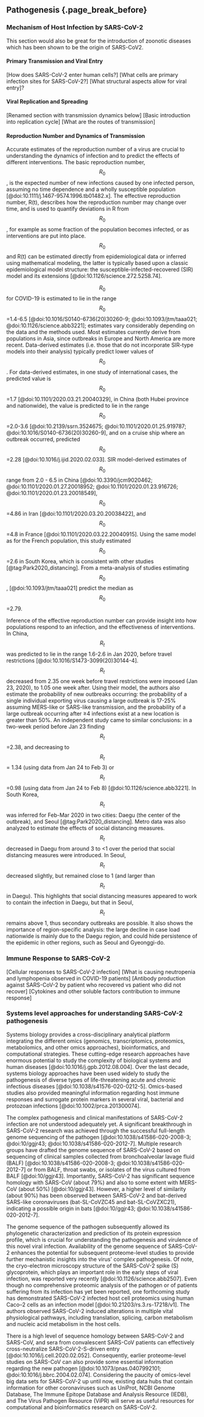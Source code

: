 ## Pathogenesis {.page_break_before}

### Mechanism of Host Infection by SARS-CoV-2

This section would also be great for the introduction of zoonotic diseases which has been shown to be the origin of SARS-CoV2.

#### Primary Transmission and Viral Entry

[How does SARS-CoV-2 enter human cells?]
[What cells are primary infection sites for SARS-CoV-2?]
[What structural aspects allow for viral entry]?

#### Viral Replication and Spreading

[Renamed section with transmission dynamics below] 
[Basic introduction into replication cycle]
[What are the routes of transmission]

#### Reproduction Number and Dynamics of Transmission

Accurate estimates of the reproduction number of a virus are crucial to understanding the dynamics of infection and to predict the effects of different interventions. The basic reproduction number, $$R_0$$, is the expected number of new infections caused by one infected person, assuming no time dependence and a wholly susceptible population [@doi:10.1111/j.1467-9574.1996.tb01482.x]. The effective reproduction number, R(t), describes how the reproduction number may change over time, and is used to quantify deviations in R from $$R_0$$, for example as some fraction of the population becomes infected, or as interventions are put into place. $$R_0$$ and R(t) can be estimated directly from epidemiological data or inferred using mathematical modeling, the latter is typically based upon a classic epidemiological model structure: the susceptible-infected-recovered (SIR) model and its extensions [@doi:10.1126/science.272.5258.74]. 

$$R_0$$ for COVID-19 is estimated to lie in the range $$R_0$$=1.4-6.5 [@doi:10.1016/S0140-6736(20)30260-9; @doi:10.1093/jtm/taaa021; @doi:10.1126/science.abb3221]; estimates vary considerably depending on the data and the methods used. Most estimates currently derive from populations in Asia, since outbreaks in Europe and North America are more recent. Data-derived estimates (i.e. those that do not incorporate SIR-type models into their analysis) typically predict lower values of $$R_0$$. For data-derived estimates, in one study of international cases, the predicted value is $$R_0$$=1.7 [@doi:10.1101/2020.03.21.20040329], in China (both Hubei province and nationwide), the value is predicted to lie in the range $$R_0$$=2.0-3.6 [@doi:10.2139/ssrn.3524675; @doi:10.1101/2020.01.25.919787; @doi:10.1016/S0140-6736(20)30260-9], and on a cruise ship where an outbreak occurred, predicted $$R_0$$=2.28 [@doi:10.1016/j.ijid.2020.02.033]. SIR model-derived estimates of $$R_0$$ range from 2.0 - 6.5 in China [@doi:10.3390/jcm9020462; @doi:10.1101/2020.01.27.20018952; @doi:10.1101/2020.01.23.916726; @doi:10.1101/2020.01.23.20018549], $$R_0$$=4.86 in Iran [@doi:10.1101/2020.03.20.20038422], and $$R_0$$=4.8 in France [@doi:10.1101/2020.03.22.20040915]. Using the same model as for the French population, this study estimated $$R_0$$=2.6 in South Korea, which is consistent with other studies [@tag:Park2020_distancing]. From a meta-analysis of studies estimating $$R_0$$, [@doi:10.1093/jtm/taaa021] predict the median as $$R_0$$=2.79. 

Inference of the effective reproduction number can provide insight into how populations respond to an infection, and the effectiveness of interventions. In China, $$R_t$$ was predicted to lie in the range 1.6-2.6 in Jan 2020, before travel restrictions [@doi:10.1016/S1473-3099(20)30144-4]. $$R_t$$ decreased from 2.35 one week before travel restrictions were imposed (Jan 23, 2020), to 1.05 one week after. Using their model, the authors also estimate the probability of new outbreaks occurring: the probability of a single individual exporting virus causing a large outbreak is 17-25% assuming MERS-like or SARS-like transmission, and the probability of a large outbreak occurring after ≥4 infections exist at a new location is greater than 50%. An independent study came to similar conclusions: in a two-week period before Jan 23 finding $$R_t$$=2.38, and decreasing to $$R_t$$ = 1.34 (using data from Jan 24 to Feb 3) or $$R_t$$=0.98 (using data from Jan 24 to Feb 8) [@doi:10.1126/science.abb3221]. In South Korea, $$R_t$$ was inferred for Feb-Mar 2020 in two cities: Daegu (the center of the outbreak), and Seoul [@tag:Park2020_distancing]. Metro data was also analyzed to estimate the effects of social distancing measures. $$R_t$$ decreased in Daegu from around 3 to <1 over the period that social distancing measures were introduced. In Seoul, $$R_t$$ decreased slightly, but remained close to 1 (and larger than $$R_t$$ in Daegu). This highlights that social distancing measures appeared to work to contain the infection in Daegu, but that in Seoul, $$R_t$$ remains above 1, thus secondary outbreaks are possible. It also shows the importance of region-specific analysis: the large decline in case load nationwide is mainly due to the Daegu region, and could hide persistence of the epidemic in other regions, such as Seoul and Gyeonggi-do. 

### Immune Response to SARS-CoV-2

[Cellular responses to SARS-CoV-2 infection]
[What is causing neutropenia and lymphopenia observed in COVID-19 patients]
[Antibody production against SARS-CoV-2 by patient who recovered vs patient who did not recover]
[Cytokines and other soluble factors contribution to immune response]

### Systems level approaches for understanding SARS-CoV-2 pathogenesis

Systems biology provides a cross-disciplinary analytical platform integrating the different omics (genomics, transcriptomics, proteomics, metabolomics, and other omics approaches), bioinformatics, and computational strategies.
These cutting-edge research approaches have enormous potential to study the complexity of biological systems and human diseases [@doi:10.1016/j.gpb.2012.08.004].
Over the last decade, systems biology approaches have been used widely to study the pathogenesis of diverse types of life-threatening acute and chronic infectious diseases [@doi:10.1038/s41576-020-0212-5].
Omics-based studies also provided meaningful information regarding host immune responses and surrogate protein markers in several viral, bacterial and protozoan infections [@doi:10.1002/prca.201300074].

The complex pathogenesis and clinical manifestations of SARS-CoV-2 infection are not understood adequately yet. 
A significant breakthrough in SARS-CoV-2 research was achieved through the successful full-length genome sequencing of the pathogen [@doi:10.1038/s41586-020-2008-3; @doi:10/ggjr43; @doi:10.1038/s41586-020-2012-7]. 
Multiple research groups have drafted the genome sequence of SARS-CoV-2 based on sequencing of clinical samples collected from bronchoalveolar lavage fluid (BALF) [@doi:10.1038/s41586-020-2008-3; @doi:10.1038/s41586-020-2012-7] or from BALF, throat swabs, or isolates of the virus cultured from BALF [@doi:10/ggjr43]. 
Importantly, SARS-CoV-2 has significant sequence homology with SARS-CoV (about 79%) and also to some extent with MERS-CoV (about 50%) [@doi:10/ggjr43]. 
However, a higher level of similarity (about 90%) has been observed between SARS-CoV-2 and bat-derived SARS-like coronaviruses (bat-SL-CoVZC45 and bat-SL-CoVZXC21), indicating a possible origin in bats [@doi:10/ggjr43; @doi:10.1038/s41586-020-2012-7].

The genome sequence of the pathogen subsequently allowed its phylogenetic characterization and prediction of its protein expression profile, which is crucial for understanding the pathogenesis and virulence of this novel viral infection. 
Availability of the genome sequence of SARS-CoV-2 enhances the potential for subsequent proteome-level studies to provide further mechanistic insights into the virus' complex pathogenesis. 
Of note, the cryo-electron microscopy structure of the SARS-CoV-2 spike (S) glycoprotein, which plays an important role in the early steps of viral infection, was reported very recently [@doi:10.1126/science.abb2507]. 
Even though no comprehensive proteomic analysis of the pathogen or of patients suffering from its infection has yet been reported, one forthcoming study has demonstrated SARS-CoV-2 infected host cell proteomics using human Caco–2 cells as an infection model [@doi:10.21203/rs.3.rs-17218/v1]. 
The authors observed SARS-CoV-2 induced alterations in multiple vital physiological pathways, including translation, splicing, carbon metabolism and nucleic acid metabolism in the host cells.

There is a high level of sequence homology between SARS-CoV-2 and SARS-CoV, and sera from convalescent SARS-CoV patients can effectively cross-neutralize SARS-CoV-2-S-driven entry [@doi:10.1016/j.cell.2020.02.052]. 
Consequently, earlier proteome-level studies on SARS-CoV can also provide some essential information regarding the new pathogen [@doi:10.1073/pnas.0407992101; @doi:10.1016/j.bbrc.2004.02.074]. 
Considering the paucity of omics-level big data sets for SARS-CoV-2 up until now, existing data hubs that contain information for other coronaviruses such as UniProt, NCBI Genome Database, The Immune Epitope Database and Analysis Resource (IEDB), and The Virus Pathogen Resource (ViPR) will serve as useful resources for computational and bioinformatics research on SARS-CoV-2.
